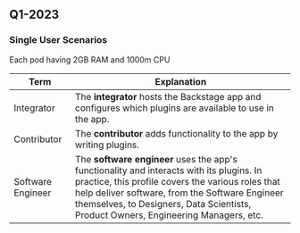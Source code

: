 ## Q1-2023
### Single User Scenarios
Each pod having 2GB RAM and 1000m CPU


| Term              | Explanation                                                                                                                                                                                                                                                                            |
| ----------------- | -------------------------------------------------------------------------------------------------------------------------------------------------------------------------------------------------------------------------------------------------------------------------------------- |
| Integrator        | The **integrator** hosts the Backstage app and configures which plugins are available to use in the app.                                                                                                                                                                               |
| Contributor       | The **contributor** adds functionality to the app by writing plugins.                                                                                                                                                                                                                  |
| Software Engineer | The **software engineer** uses the app's functionality and interacts with its plugins. In practice, this profile covers the various roles that help deliver software, from the Software Engineer themselves, to Designers, Data Scientists, Product Owners, Engineering Managers, etc. |
